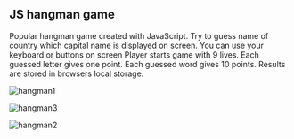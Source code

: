 ## JS hangman game
Popular hangman game created with JavaScript.
Try to guess name of country which capital name is displayed on screen.
You can use your keyboard or buttons on screen
Player starts game with 9 lives. Each guessed letter gives one point. Each guessed word gives 10 points.
Results are stored in browsers local storage.

![hangman1](https://user-images.githubusercontent.com/34944174/49736700-1d7a2d00-fc8b-11e8-92d1-e9ef8a33b601.png)

![hangman3](https://user-images.githubusercontent.com/34944174/49736777-51ede900-fc8b-11e8-8be6-03b9b78e0cd7.png)

![hangman2](https://user-images.githubusercontent.com/34944174/49736791-5b775100-fc8b-11e8-80ac-8ca68d6e588b.png)
